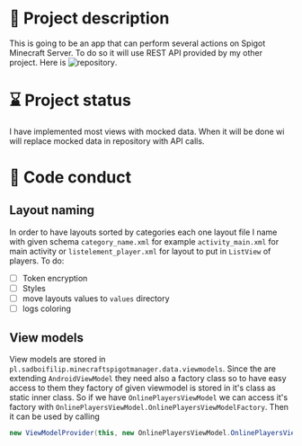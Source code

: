 # 👥 Project description

This is going to be an app that can perform several actions on Spigot Minecraft Server. To do so it will use REST API provided by my other project. Here is ![repository](https://github.com/filipizydorczyk/mcapi).

# ⌛️ Project status

I have implemented most views with mocked data. When it will be done wi will replace mocked data in repository with API calls.

# 📘 Code conduct

## Layout naming

In order to have layouts sorted by categories each one layout file I name with given schema `category_name.xml` for example `activity_main.xml` for main activity or `listelement_player.xml` for layout to put in `ListView` of players.
To do:
 - [ ] Token encryption
 - [ ] Styles
 - [ ] move layouts values to `values` directory
 - [ ] logs coloring

## View models

View models are stored in `pl.sadboifilip.minecraftspigotmanager.data.viewmodels`. Since the are extending `AndroidViewModel` they need also a factory class so to have easy access to them they factory of given viewmodel is stored in it's class as static inner class.
So if we have `OnlinePlayersViewModel` we can access it's factory with `OnlinePlayersViewModel.OnlinePlayersViewModelFactory`. Then it can be used by calling 

```java
new ViewModelProvider(this, new OnlinePlayersViewModel.OnlinePlayersViewModelFactory(getActivity().getApplication())).get(OnlinePlayersViewModel.class);
```